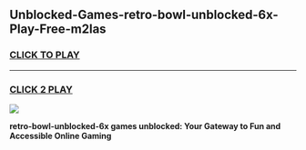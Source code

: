 
## Unblocked-Games-retro-bowl-unblocked-6x-Play-Free-m2las
<h3>
<a href="https://premium76.site?title=retro-bowl-unblocked-6x&ref=18A1">CLICK TO PLAY</a></h3>
<hr>

<h3>
<a href="https://premium76.site?title=retro-bowl-unblocked-6x&ref=18A1">CLICK 2 PLAY</a>
  
</h3>

<a href="https://premium76.site?title=retro-bowl-unblocked-6x&ref=18A1"><img src="https://clearcache.store/games.png"></a>


**retro-bowl-unblocked-6x games unblocked: Your Gateway to Fun and Accessible Online Gaming**
